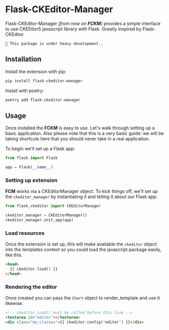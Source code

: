 # Flask-CKEditor-Manager

Flask-CKEditor-Manager _(from now on **FCKM**)_ provides a simple interface to use CKEDitor5 javascript library with Flask. Greatly inspired by Flask-CKEditor

```{warning}
🚧 This package is under heavy development..
```

## Installation

Install the extension with pip:

```bash
pip install flask-ckeditor-manager
```

Install with poetry:

```bash
poetry add flask-ckeditor-manager
```

## Usage

Once installed the **FCKM** is easy to use. Let's walk through setting up a basic application. Also please note that this is a very basic guide: we will be taking shortcuts here that you should never take in a real application.

To begin we'll set up a Flask app:

```python
from flask import Flask

app = Flask(__name__)
```

### Setting up extension

**FCM** works via a CKEditorManager object. To kick things off, we'll set up the `ckeditor_manager` by instantiating it and telling it about our Flask app:

```python
from flask_ckeditor import CKEditorManager

ckeditor_manager = CKEditorManager()
ckeditor_manager.init_app(app)
```

### Load resources

Once the extension is set up, this will make available the `ckeditor` object into the templates context so you could load the javascript package easily, like this.

```html
<head>
  {{ ckeditor.load() }}
</head>
```

### Rendering the editor

Once created you can pass the `Chart` object to render_template and use it likewise.

```html
<!-- ckeditor.load() must be called before this line -->
<textarea id="editor"></textarea>
<div class="my-classes">{{ ckeditor.config('editor') }}</div>
```
